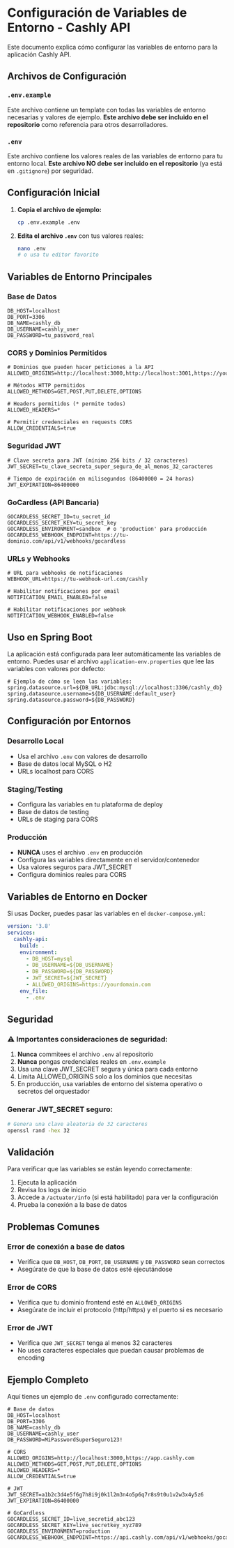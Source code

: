 # Configuración de Variables de Entorno - Cashly API

Este documento explica cómo configurar las variables de entorno para la aplicación Cashly API.

## Archivos de Configuración

### `.env.example`
Este archivo contiene un template con todas las variables de entorno necesarias y valores de ejemplo. **Este archivo debe ser incluido en el repositorio** como referencia para otros desarrolladores.

### `.env`
Este archivo contiene los valores reales de las variables de entorno para tu entorno local. **Este archivo NO debe ser incluido en el repositorio** (ya está en `.gitignore`) por seguridad.

## Configuración Inicial

1. **Copia el archivo de ejemplo:**
   ```bash
   cp .env.example .env
   ```

2. **Edita el archivo `.env`** con tus valores reales:
   ```bash
   nano .env
   # o usa tu editor favorito
   ```

## Variables de Entorno Principales

### Base de Datos
```env
DB_HOST=localhost
DB_PORT=3306
DB_NAME=cashly_db
DB_USERNAME=cashly_user
DB_PASSWORD=tu_password_real
```

### CORS y Dominios Permitidos
```env
# Dominios que pueden hacer peticiones a la API
ALLOWED_ORIGINS=http://localhost:3000,http://localhost:3001,https://yourdomain.com,https://app.yourdomain.com

# Métodos HTTP permitidos
ALLOWED_METHODS=GET,POST,PUT,DELETE,OPTIONS

# Headers permitidos (* permite todos)
ALLOWED_HEADERS=*

# Permitir credenciales en requests CORS
ALLOW_CREDENTIALS=true
```

### Seguridad JWT
```env
# Clave secreta para JWT (mínimo 256 bits / 32 caracteres)
JWT_SECRET=tu_clave_secreta_super_segura_de_al_menos_32_caracteres

# Tiempo de expiración en milisegundos (86400000 = 24 horas)
JWT_EXPIRATION=86400000
```

### GoCardless (API Bancaria)
```env
GOCARDLESS_SECRET_ID=tu_secret_id
GOCARDLESS_SECRET_KEY=tu_secret_key
GOCARDLESS_ENVIRONMENT=sandbox  # o 'production' para producción
GOCARDLESS_WEBHOOK_ENDPOINT=https://tu-dominio.com/api/v1/webhooks/gocardless
```

### URLs y Webhooks
```env
# URL para webhooks de notificaciones
WEBHOOK_URL=https://tu-webhook-url.com/cashly

# Habilitar notificaciones por email
NOTIFICATION_EMAIL_ENABLED=false

# Habilitar notificaciones por webhook
NOTIFICATION_WEBHOOK_ENABLED=false
```

## Uso en Spring Boot

La aplicación está configurada para leer automáticamente las variables de entorno. Puedes usar el archivo `application-env.properties` que lee las variables con valores por defecto:

```properties
# Ejemplo de cómo se leen las variables:
spring.datasource.url=${DB_URL:jdbc:mysql://localhost:3306/cashly_db}
spring.datasource.username=${DB_USERNAME:default_user}
spring.datasource.password=${DB_PASSWORD}
```

## Configuración por Entornos

### Desarrollo Local
- Usa el archivo `.env` con valores de desarrollo
- Base de datos local MySQL o H2
- URLs localhost para CORS

### Staging/Testing
- Configura las variables en tu plataforma de deploy
- Base de datos de testing
- URLs de staging para CORS

### Producción
- **NUNCA** uses el archivo `.env` en producción
- Configura las variables directamente en el servidor/contenedor
- Usa valores seguros para JWT_SECRET
- Configura dominios reales para CORS

## Variables de Entorno en Docker

Si usas Docker, puedes pasar las variables en el `docker-compose.yml`:

```yaml
version: '3.8'
services:
  cashly-api:
    build: .
    environment:
      - DB_HOST=mysql
      - DB_USERNAME=${DB_USERNAME}
      - DB_PASSWORD=${DB_PASSWORD}
      - JWT_SECRET=${JWT_SECRET}
      - ALLOWED_ORIGINS=https://yourdomain.com
    env_file:
      - .env
```

## Seguridad

### ⚠️ Importantes consideraciones de seguridad:

1. **Nunca** commitees el archivo `.env` al repositorio
2. **Nunca** pongas credenciales reales en `.env.example`
3. Usa una clave JWT_SECRET segura y única para cada entorno
4. Limita ALLOWED_ORIGINS solo a los dominios que necesitas
5. En producción, usa variables de entorno del sistema operativo o secretos del orquestador

### Generar JWT_SECRET seguro:
```bash
# Genera una clave aleatoria de 32 caracteres
openssl rand -hex 32
```

## Validación

Para verificar que las variables se están leyendo correctamente:

1. Ejecuta la aplicación
2. Revisa los logs de inicio
3. Accede a `/actuator/info` (si está habilitado) para ver la configuración
4. Prueba la conexión a la base de datos

## Problemas Comunes

### Error de conexión a base de datos
- Verifica que `DB_HOST`, `DB_PORT`, `DB_USERNAME` y `DB_PASSWORD` sean correctos
- Asegúrate de que la base de datos esté ejecutándose

### Error de CORS
- Verifica que tu dominio frontend esté en `ALLOWED_ORIGINS`
- Asegúrate de incluir el protocolo (http/https) y el puerto si es necesario

### Error de JWT
- Verifica que `JWT_SECRET` tenga al menos 32 caracteres
- No uses caracteres especiales que puedan causar problemas de encoding

## Ejemplo Completo

Aquí tienes un ejemplo de `.env` configurado correctamente:

```env
# Base de datos
DB_HOST=localhost
DB_PORT=3306
DB_NAME=cashly_db
DB_USERNAME=cashly_user
DB_PASSWORD=MiPasswordSuperSeguro123!

# CORS
ALLOWED_ORIGINS=http://localhost:3000,https://app.cashly.com
ALLOWED_METHODS=GET,POST,PUT,DELETE,OPTIONS
ALLOWED_HEADERS=*
ALLOW_CREDENTIALS=true

# JWT
JWT_SECRET=a1b2c3d4e5f6g7h8i9j0k1l2m3n4o5p6q7r8s9t0u1v2w3x4y5z6
JWT_EXPIRATION=86400000

# GoCardless
GOCARDLESS_SECRET_ID=live_secretid_abc123
GOCARDLESS_SECRET_KEY=live_secretkey_xyz789
GOCARDLESS_ENVIRONMENT=production
GOCARDLESS_WEBHOOK_ENDPOINT=https://api.cashly.com/api/v1/webhooks/gocardless
```
